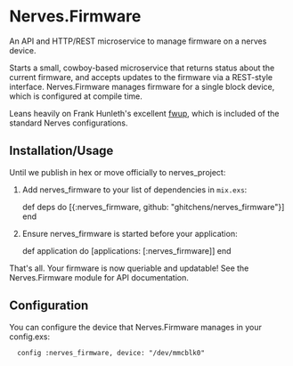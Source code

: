 # Nerves.Firmware

An API and HTTP/REST microservice to manage firmware on a nerves device.

Starts a small, cowboy-based microservice that returns status about the
current firmware, and accepts updates to the firmware via a REST-style interface.   Nerves.Firmware manages firmware for a single block device, which is configured at compile time.

Leans heavily on Frank Hunleth's excellent [fwup](https://github.com/fhunleth/fwup), which is included of the standard
Nerves configurations.

## Installation/Usage

Until we publish in hex or move officially to nerves_project:

  1. Add nerves_firmware to your list of dependencies in `mix.exs`:

        def deps do
          [{:nerves_firmware, github: "ghitchens/nerves_firmware"}]
        end

  2. Ensure nerves_firmware is started before your application:

        def application do
          [applications: [:nerves_firmware]]
        end

That's all.  Your firmware is now queriable and updatable!
See the Nerves.Firmware module for API documentation.

## Configuration

You can configure the device that Nerves.Firmware manages in your config.exs:

      config :nerves_firmware, device: "/dev/mmcblk0"
